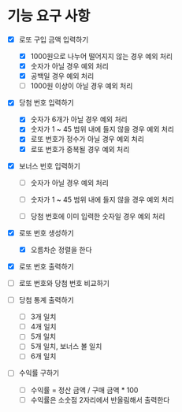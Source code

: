 # 기능 요구 사항

- [x]  로또 구입 금액 입력하기
    - [x]  1000원으로 나누어 떨어지지 않는 경우 예외 처리
    - [x]  숫자가 아닐 경우 예외 처리
    - [x]  공백일 경우 예외 처리
    - [ ]  1000원 이상이 아닐 경우 예외 처리
- [x]  당첨 번호 입력하기
    - [x]  숫자가 6개가 아닐 경우 예외 처리
    - [x]  숫자가 1 ~ 45 범위 내에 들지 않을 경우 예외 처리
    - [x]  로또 번호가 정수가 아닐 경우 예외 처리
    - [x]  로또 번호가 중복될 경우 예외 처리
- [x]  보너스 번호 입력하기
    - [ ]  숫자가 아닐 경우 예외 처리
    - [ ]  숫자가 1 ~ 45 범위 내에 들지 않을 경우 예외 처리
    - [ ]  당첨 번호에 이미 입력한 숫자일 경우 예외 처리
    

- [x]  로또 번호 생성하기
    - [x]  오름차순 정렬을 한다
- [x]  로또 번호 출력하기
- [ ]  로또 번호와 당첨 번호 비교하기


- [ ]  당첨 통계 출력하기
    - [ ]  3개 일치
    - [ ]  4개 일치
    - [ ]  5개 일치
    - [ ]  5개 일치, 보너스 볼 일치
    - [ ]  6개 일치
- [ ]  수익률 구하기
    - [ ]  수익률 = 정산 금액 / 구매 금액 * 100
    - [ ]  수익률은 소숫점 2자리에서 반올림해서 출력한다